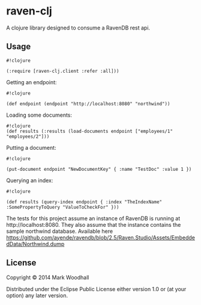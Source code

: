 # raven-clj

A clojure library designed to consume a RavenDB rest api. 

## Usage

```
#!clojure

(:require [raven-clj.client :refer :all]))

```

Getting an endpoint:

```
#!clojure

(def endpoint (endpoint "http://localhost:8080" "northwind"))

```

Loading some documents:

```
#!clojure
(def results (:results (load-documents endpoint ["employees/1" "employees/2"]))

```

Putting a document:

```
#!clojure

(put-document endpoint "NewDocumentKey" { :name "TestDoc" :value 1 })

```

Querying an index:

```
#!clojure

(def results (query-index endpoint { :index "TheIndexName" :SomePropertyToQuery "ValueToCheckFor" }))

```

The tests for this project assume an instance of RavenDB is running at http://localhost:8080. They also assume that the instance contains the sample northwind database. Available here https://github.com/ayende/ravendb/blob/2.5/Raven.Studio/Assets/EmbeddedData/Northwind.dump
## License

Copyright © 2014 Mark Woodhall

Distributed under the Eclipse Public License either version 1.0 or (at
your option) any later version.